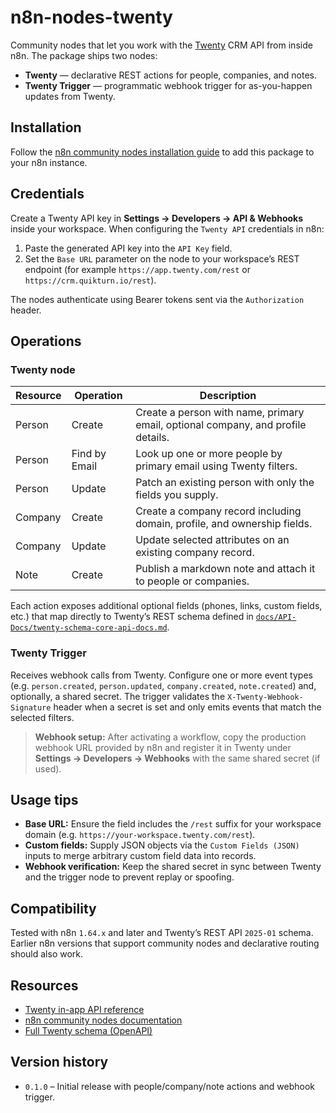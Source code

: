 # n8n-nodes-twenty

Community nodes that let you work with the [Twenty](https://twenty.com) CRM API from inside n8n. The package ships two nodes:

- **Twenty** — declarative REST actions for people, companies, and notes.
- **Twenty Trigger** — programmatic webhook trigger for as-you-happen updates from Twenty.

## Installation

Follow the [n8n community nodes installation guide](https://docs.n8n.io/integrations/community-nodes/installation/) to add this package to your n8n instance.

## Credentials

Create a Twenty API key in **Settings → Developers → API & Webhooks** inside your workspace. When configuring the `Twenty API` credentials in n8n:

1. Paste the generated API key into the `API Key` field.
2. Set the `Base URL` parameter on the node to your workspace’s REST endpoint (for example `https://app.twenty.com/rest` or `https://crm.quikturn.io/rest`).

The nodes authenticate using Bearer tokens sent via the `Authorization` header.

## Operations

### Twenty node

| Resource | Operation | Description |
| --- | --- | --- |
| Person | Create | Create a person with name, primary email, optional company, and profile details. |
| Person | Find by Email | Look up one or more people by primary email using Twenty filters. |
| Person | Update | Patch an existing person with only the fields you supply. |
| Company | Create | Create a company record including domain, profile, and ownership fields. |
| Company | Update | Update selected attributes on an existing company record. |
| Note | Create | Publish a markdown note and attach it to people or companies. |

Each action exposes additional optional fields (phones, links, custom fields, etc.) that map directly to Twenty’s REST schema defined in [`docs/API-Docs/twenty-schema-core-api-docs.md`](docs/API-Docs/twenty-schema-core-api-docs.md).

### Twenty Trigger

Receives webhook calls from Twenty. Configure one or more event types (e.g. `person.created`, `person.updated`, `company.created`, `note.created`) and, optionally, a shared secret. The trigger validates the `X-Twenty-Webhook-Signature` header when a secret is set and only emits events that match the selected filters.

> **Webhook setup:** After activating a workflow, copy the production webhook URL provided by n8n and register it in Twenty under **Settings → Developers → Webhooks** with the same shared secret (if used).

## Usage tips

- **Base URL:** Ensure the field includes the `/rest` suffix for your workspace domain (e.g. `https://your-workspace.twenty.com/rest`).
- **Custom fields:** Supply JSON objects via the `Custom Fields (JSON)` inputs to merge arbitrary custom field data into records.
- **Webhook verification:** Keep the shared secret in sync between Twenty and the trigger node to prevent replay or spoofing.

## Compatibility

Tested with n8n `1.64.x` and later and Twenty’s REST API `2025-01` schema. Earlier n8n versions that support community nodes and declarative routing should also work.

## Resources

- [Twenty in-app API reference](https://app.twenty.com/settings/developers)
- [n8n community nodes documentation](https://docs.n8n.io/integrations/#community-nodes)
- [Full Twenty schema (OpenAPI)](docs/API-Docs/twenty-schema-core-api-docs.md)

## Version history

- `0.1.0` – Initial release with people/company/note actions and webhook trigger.
